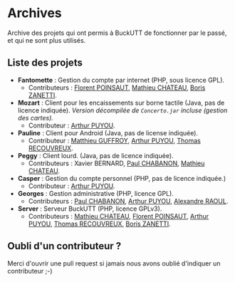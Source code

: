 # Archives

Archive des projets qui ont permis à BuckUTT de fonctionner par le passé, et qui ne sont plus utilisés.

## Liste des projets

* **Fantomette** : Gestion du compte par internet (PHP, sous licence GPL).
    * Contributeurs : [Florent POINSAUT](https://github.com/floSoX), [Mathieu CHATEAU](https://github.com/Sid3y1), [Boris ZANETTI](https://github.com/zanettibo).
* **Mozart** : Client pour les encaissements sur borne tactile (Java, pas de licence indiquée). *Version décompilée de `Concerto.jar` incluse (gestion des cartes).*
    * Contributeur : [Arthur PUYOU](https://github.com/apuyou).
* **Pauline** : Client pour Android (Java, pas de license indiquée).
    * Contributeur : [Matthieu GUFFROY](https://github.com/mattgu74), [Arthur PUYOU](https://github.com/apuyou), [Thomas RECOUVREUX](https://github.com/trecouvr).
* **Peggy** : Client lourd. (Java, pas de licence indiquée).
    * Contributeurs : Xavier BERNARD, [Paul CHABANON](paulchabanon), [Mathieu CHATEAU](https://github.com/Sid3y1).
* **Casper** : Gestion du compte personnel (PHP, pas de licence indiquée.)
    * Contributeur : [Arthur PUYOU](https://github.com/apuyou).
* **Georges** : Gestion administrative (PHP, licence GPL).
    * Contributeurs : [Paul CHABANON](paulchabanon), [Arthur PUYOU](https://github.com/apuyou), [Alexandre RAOUL](https://github.com/alex-raoul).
* **Server** : Serveur BuckUTT (PHP, licence GPLv3).
    * Contributeurs : [Mathieu CHATEAU](https://github.com/Sid3y1), [Florent POINSAUT](https://github.com/floSoX), [Arthur PUYOU](https://github.com/apuyou), [Thomas RECOUVREUX](https://github.com/trecouvr), [Boris ZANETTI](https://github.com/zanettibo).

## Oubli d'un contributeur ?

Merci d'ouvrir une pull request si jamais nous avons oublié d'indiquer un contributeur ;-)
